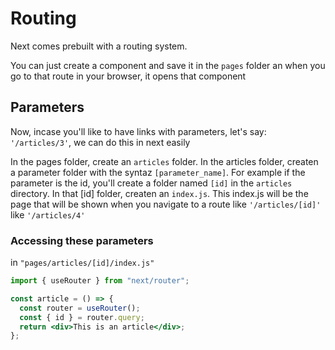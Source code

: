 # Routing

Next comes prebuilt with a routing system.

You can just create a component and save it in the `pages` folder an when you go
to that route in your browser, it opens that component

## Parameters

Now, incase you'll like to have links with parameters, let's say:
`'/articles/3'`, we can do this in next easily

In the pages folder, create an `articles` folder. In the articles folder,
createn a parameter folder with the syntaz `[parameter_name]`. For example if
the parameter is the id, you'll create a folder named `[id]` in the `articles`
directory. In that [id] folder, createn an `index.js`. This index.js will be the
page that will be shown when you navigate to a route like `'/articles/[id]'`
like `'/articles/4'`

### Accessing these parameters

in `"pages/articles/[id]/index.js"`

```jsx
import { useRouter } from "next/router";

const article = () => {
  const router = useRouter();
  const { id } = router.query;
  return <div>This is an article</div>;
};
```
